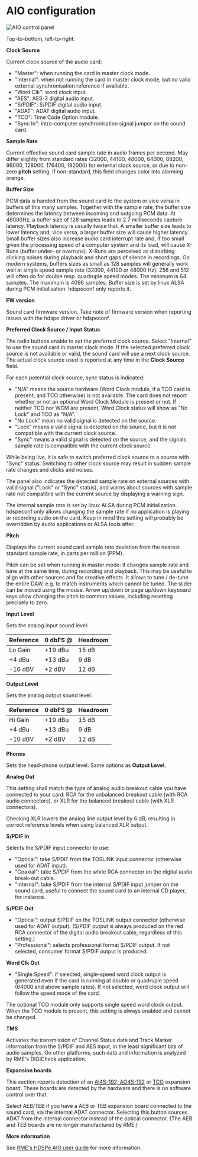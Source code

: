 # AIO configuration

![AIO control panel](AioPanel.png "AIO control panel")

Top-to-bottom, left-to-right:

**Clock Source**

Current clock source of the audio card:
- "Master": when running the card in master clock mode. 
- "Internal": when not running the card in master clock mode, but no valid external synchronisation reference if available. 
- "Word Clk": word clock input.
- "AES": AES-3 digital audio input.
- "S/PDIF": S/PDIF digital audio input.
- "ADAT": ADAT digital audio input.
- "TCO": Time Code Option module.
- "Sync In": intra-computer synchronisation signal jumper on the sound card.

**Sample Rate**

Current effective sound card sample rate in audio frames per second. May differ slightly from standard rates (32000, 44100, 48000, 64000, 88200, 96000, 128000, 176400, 192000) for external clock source, or due to non-zero **pitch** setting. If non-standard, this field changes color into alarming orange.

**Buffer Size**

PCM data is handed from the sound card to the system or vice versa in buffers of this many samples. Together with the sample rate, the buffer size determines the latency between incoming and outgoing PCM data. At 48000Hz, a buffer size of 128 samples leads to 2.7 milliseconds capture latency. Playback latency is usually twice that.  A smaller buffer size leads to lower latency and, vice versa, a larger buffer size will cause higher latency. Small buffer sizes also increase audio card interrupt rate and, if too small given the processing speed of a computer system and its load, will cause X-Runs (buffer under- or overruns). X-Runs are perceived as disturbing clicking noises during playback and short gaps of silence in recordings. On modern systems, buffers sizes as small as 128 samples will generally work well at single speed sample rate (32000, 44100 or 48000 Hz). 256 and 512 will often do for double resp. quadruple speed modes. The minimum is 64 samples. The maximum is 4096 samples. Buffer size is set by linux ALSA during PCM initialisation. hdspeconf only reports it.

**FW version**

Sound card firmware version. Take note of firmware version when reporting issues with the hdspe driver or hdspeconf.

**Preferred Clock Source / Input Status**

The radio buttons enable to set the preferred clock source. Select "Internal" to use the sound card in master clock mode. If the selected preferred clock source is not available or valid, the sound card will use a next clock source. The actual clock source used is reported at any time in the **Clock Source** field.

For each potential clock source, sync status is indicated: 
- "N/A" means the source hardware (Word Clock module, if a TCO card is present, and TCO otherwise) is not available. The card does not report whether or not an optional Word Clock Module is present or not. If neither TCO nor WCM are present, Word Clock status will show as "No Lock" and TCO as "N/A".
- "No Lock" mean no valid signal is detected on the source. 
- "Lock" means a valid signal is detected on the source, but it is not compatible with the current clock source.
- "Sync" means a valid signal is detected on the source, and the signals sample rate is compatible with the current clock source.

While being live, it is safe to switch preferred clock source to a source with "Sync" status. Switching to other clock source may result in sudden sample rate changes and clicks and noises.

The panel also indicates the detected sample rate on external sources with valid signal ("Lock" or "Sync" status), and warns about sources with sample rate not compatible with the current source by displaying a warning sign.

The internal sample rate is set by linux ALSA during PCM initialization. hdspeconf only allows changing the sample rate if no application is playing or recording audio on the card. Keep in mind this setting will probably be overridden by audio applications or ALSA tools after.

**Pitch**

Displays the current sound card sample rate deviation from the nearest standard sample rate, in parts per million (PPM). 

Pitch can be set when running in master mode: It changes sample rate and tune at the same time, during recording and playback. This may be useful to align with other sources and for creative effects. It allows to tune / de-tune the entire DAW, e.g. to match instruments which cannot be tuned. The slider can be moved using the mouse. Arrow up/down or page up/down keyboard keys allow changing the pitch to common values, including resetting precisely to zero.

**Input Level**

Sets the analog input sound level:

| Reference | 0 dbFS @ | Headroom |
| --------- | -------- | -------- |
| Lo Gain   | +19 dBu  | 15 dB    |
| +4 dBu    | +13 dBu  | 9 dB     |
| -10 dBV   | +2 dBV   | 12 dB    |

**Output Level**

Sets the analog output sound level:

| Reference | 0 dbFS @ | Headroom |
| --------- | -------- | -------- |
| Hi Gain   | +19 dBu  | 15 dB    |
| +4 dBu    | +13 dBu  | 9 dB     |
| -10 dBV   | +2 dBV   | 12 dB    |

**Phones**

Sets the head-phone output level. Same options as **Output Level**.

**Analog Out**

This setting shall match the type of analog audio breakout cable you have
connected to your card: RCA for the unbalanced breakout cable (with RCA
audio connectors), or XLR for the balanced breakout cable (with XLR connectors).

Checking XLR lowers the analog line output level by 6 dB, resulting in
correct reference levels when using balanced XLR output.

**S/PDIF In**

Selects the S/PDIF input connector to use:
- "Optical": take S/PDIF from the TOSLINK input connector (otherwise used for ADAT input).
- "Coaxial": take S/PDIF from the white RCA connector on the digital audio break-out cable.
- "Internal": take S/PDIF from the internal S/PDIF input jumper on the sound card, useful to connect the sound card to an internal CD player, for instance.

**S/PDIF Out**

- "Optical": output S/PDIF on the TOSLINK output connector (otherwise used for ADAT output). (S/PDIF output is always produced on the red RCA connector of the digital audio breakout cable, regardless of this setting.)
- "Professional": selects professional format S/PDIF output. If not selected, consumer format S/PDIF output is produced.

**Word Clk Out**

- "Single Speed": if selected, single-speed word clock output is generated even if the card is running at double or quadruple speed (64000 and above sample rates). If not selected, word clock output will follow the speed mode of the card.

The optional TCO module only supports single speed word clock output. When the TCO module is present, this setting is always enabled and cannot be changed.

**TMS**

Activates the transmission of Channel Status data and Track Marker information from the S/PDIF and AES input, in the least significant bits of audio samples. On other platforms, such data and information is analyzed by RME's DIGICheck application.

**Expansion boards**

This section reports detection of an [AI4S-192, AO4S-192](https://www.rme-audio.de/expansion-boards.html)
or [TCO](https://www.rme-audio.de/time-code-option.html) 
expansion board. These boards are detected by the hardware and there is no software control over that. 

Select AEB/TEB if you have a AEB or TEB expansion board connected to the sound card, via the internal ADAT connector. Selecting this button sources
ADAT from the internal connector instead of the optical connector. (The AEB and TEB boards are no longer manufactured by RME.)

**More information**

See [RME's HDSPe AIO user guide](https://www.rme-audio.de/downloads/hdspeaio_e.pdf) for more information.
